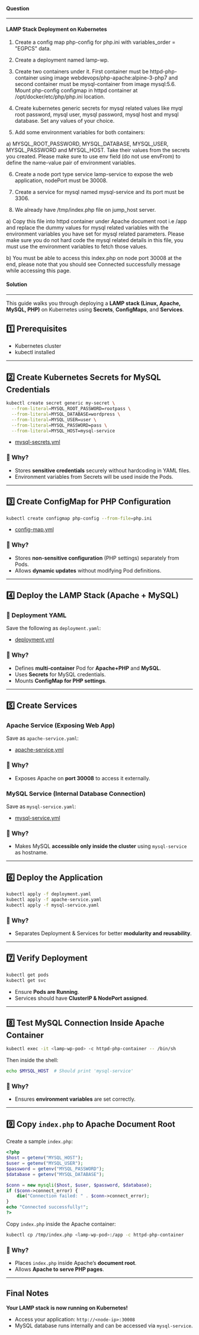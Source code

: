 #### Question
---
#### LAMP Stack Deployment on Kubernetes
1) Create a config map php-config for php.ini with variables_order = "EGPCS" data.

2) Create a deployment named lamp-wp.

3) Create two containers under it. First container must be httpd-php-container using image webdevops/php-apache:alpine-3-php7 and second container must be mysql-container from image mysql:5.6. Mount php-config configmap in httpd container at /opt/docker/etc/php/php.ini location.

4) Create kubernetes generic secrets for mysql related values like myql root password, mysql user, mysql password, mysql host and mysql database. Set any values of your choice.

5) Add some environment variables for both containers:

a) MYSQL_ROOT_PASSWORD, MYSQL_DATABASE, MYSQL_USER, MYSQL_PASSWORD and MYSQL_HOST. Take their values from the secrets you created. Please make sure to use env field (do not use envFrom) to define the name-value pair of environment variables.

6) Create a node port type service lamp-service to expose the web application, nodePort must be 30008.

7) Create a service for mysql named mysql-service and its port must be 3306.

8) We already have /tmp/index.php file on jump_host server.

a) Copy this file into httpd container under Apache document root i.e /app and replace the dummy values for mysql related variables with the environment variables you have set for mysql related parameters. Please make sure you do not hard code the mysql related details in this file, you must use the environment variables to fetch those values.

b) You must be able to access this index.php on node port 30008 at the end, please note that you should see Connected successfully message while accessing this page.

#### Solution
---

This guide walks you through deploying a **LAMP stack (Linux, Apache, MySQL, PHP)** on Kubernetes using **Secrets**, **ConfigMaps**, and **Services**.

## **1️⃣ Prerequisites**
- Kubernetes cluster 
- kubectl installed

---

## **2️⃣ Create Kubernetes Secrets for MySQL Credentials**

```sh
kubectl create secret generic my-secret \
  --from-literal=MYSQL_ROOT_PASSWORD=rootpass \
  --from-literal=MYSQL_DATABASE=wordpress \
  --from-literal=MYSQL_USER=user \
  --from-literal=MYSQL_PASSWORD=pass \
  --from-literal=MYSQL_HOST=mysql-service
```

- [mysql-secrets.yml](./mysql-secrets.yml)

### **🔹 Why?**
- Stores **sensitive credentials** securely without hardcoding in YAML files.
- Environment variables from Secrets will be used inside the Pods.

---

## **3️⃣ Create ConfigMap for PHP Configuration**

```sh
kubectl create configmap php-config --from-file=php.ini
```
- [config-map.yml](./config-map.yml)

### **🔹 Why?**
- Stores **non-sensitive configuration** (PHP settings) separately from Pods.
- Allows **dynamic updates** without modifying Pod definitions.

---

## **4️⃣ Deploy the LAMP Stack (Apache + MySQL)**

### **📝 Deployment YAML**
Save the following as `deployment.yaml`:

- [deployment.yml](./deployment.yml)

### **🔹 Why?**
- Defines **multi-container** Pod for **Apache+PHP** and **MySQL**.
- Uses **Secrets** for MySQL credentials.
- Mounts **ConfigMap for PHP settings**.

---

## **5️⃣ Create Services**

### **Apache Service (Exposing Web App)**
Save as `apache-service.yaml`:

- [apache-service.yml](./apache-service.yml)

### **🔹 Why?**
- Exposes Apache on **port 30008** to access it externally.

### **MySQL Service (Internal Database Connection)**
Save as `mysql-service.yaml`:

- [mysql-service.yml](./mysql-service.yml)

### **🔹 Why?**
- Makes MySQL **accessible only inside the cluster** using `mysql-service` as hostname.

---

## **6️⃣ Deploy the Application**

```sh
kubectl apply -f deployment.yaml
kubectl apply -f apache-service.yaml
kubectl apply -f mysql-service.yaml
```

### **🔹 Why?**
- Separates Deployment & Services for better **modularity and reusability**.

---

## **7️⃣ Verify Deployment**

```sh
kubectl get pods
kubectl get svc
```
- Ensure **Pods are Running**.
- Services should have **ClusterIP & NodePort assigned**.

---

## **8️⃣ Test MySQL Connection Inside Apache Container**

```sh
kubectl exec -it <lamp-wp-pod> -c httpd-php-container -- /bin/sh
```
Then inside the shell:
```sh
echo $MYSQL_HOST  # Should print 'mysql-service'
```

### **🔹 Why?**
- Ensures **environment variables** are set correctly.

---

## **9️⃣ Copy `index.php` to Apache Document Root**
Create a sample `index.php`:

```php
<?php
$host = getenv("MYSQL_HOST");
$user = getenv("MYSQL_USER");
$password = getenv("MYSQL_PASSWORD");
$database = getenv("MYSQL_DATABASE");

$conn = new mysqli($host, $user, $password, $database);
if ($conn->connect_error) {
    die("Connection failed: " . $conn->connect_error);
}
echo "Connected successfully!";
?>
```

Copy `index.php` inside the Apache container:

```sh
kubectl cp /tmp/index.php <lamp-wp-pod>:/app -c httpd-php-container
```

### **🔹 Why?**
- Places `index.php` inside Apache’s **document root**.
- Allows **Apache to serve PHP pages**.

---

## **Final Notes**
**Your LAMP stack is now running on Kubernetes!** 
- Access your application: `http://<node-ip>:30008`
- MySQL database runs internally and can be accessed via `mysql-service`.